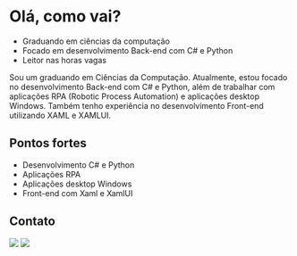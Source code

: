 # Olá, como vai?

- Graduando em ciências da computação
- Focado em desenvolvimento Back-end com C# e Python
- Leitor nas horas vagas

Sou um graduando em Ciências da Computação. Atualmente, estou focado no desenvolvimento Back-end com C# e Python, além de trabalhar com aplicações RPA (Robotic Process Automation) e aplicações desktop Windows. Também tenho experiência no desenvolvimento Front-end utilizando XAML e XAMLUI.

## Pontos fortes

- Desenvolvimento C# e Python
- Aplicações RPA
- Aplicações desktop Windows
- Front-end com Xaml e XamlUI
	
## Contato
<!--Redes sociais-->  
<div align="left"> 
  <a href="https://www.linkedin.com/in/nathan-gomes-perfil/" target="_blank"><img src="https://img.shields.io/badge/LinkedIn-0077B5?style=for-the-badge&logo=linkedin&logoColor=white" target="_blank"></a> 
  <a href="https://mailto:nathangf60@outlook.com/" target="_blank"><img src="https://img.shields.io/badge/Microsoft_Outlook-0078D4?style=for-the-badge&logo=microsoft-outlook&logoColor=white" target="_blank"></a> 
</div>
